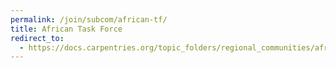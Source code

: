 ```yaml
---
permalink: /join/subcom/african-tf/
title: African Task Force
redirect_to:
  - https://docs.carpentries.org/topic_folders/regional_communities/african_task_force.html
---
```

